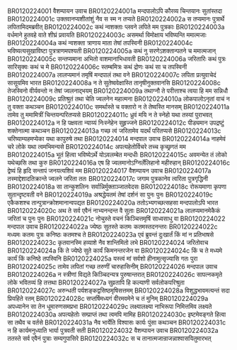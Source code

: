 BR0120224001	वैशम्पायन उवाच
BR0120224001a	मन्दपालोऽपि कौरव्य चिन्तयानः सुतांस्तदा
BR0120224001c	उक्तवानप्यशीतांशुं नैव स स्म न तप्यते
BR0120224002a	स तप्यमानः पुत्रार्थे लपितामिदमब्रवीत्
BR0120224002c	कथं न्वशक्ताः प्लवने लपिते मम पुत्रकाः
BR0120224003a	वर्धमाने हुतवहे वाते शीघ्रं प्रवायति
BR0120224003c	असमर्था विमोक्षाय भविष्यन्ति ममात्मजाः
BR0120224004a	कथं न्वशक्ता त्राणाय माता तेषां तपस्विनी
BR0120224004c	भविष्यत्यसुखाविष्टा पुत्रत्राणमपश्यती
BR0120224005a	कथं नु सरणेऽशक्तान्पतने च ममात्मजान्
BR0120224005c	सन्तप्यमाना अभितो वाशमानाभिधावती
BR0120224006a	जरितारिः कथं पुत्रः सारिसृक्वः कथं च मे
BR0120224006c	स्तम्बमित्रः कथं द्रोणः कथं सा च तपस्विनी
BR0120224007a	लालप्यमानं तमृषिं मन्दपालं तथा वने
BR0120224007c	लपिता प्रत्युवाचेदं सासूयमिव भारत
BR0120224008a	न ते सुतेष्ववेक्षास्ति तानृषीनुक्तवानसि
BR0120224008c	तेजस्विनो वीर्यवन्तो न तेषां ज्वलनाद्भयम्
BR0120224009a	तथाग्नौ ते परीत्ताश्च त्वया हि मम सन्निधौ
BR0120224009c	प्रतिश्रुतं तथा चेति ज्वलनेन महात्मना
BR0120224010a	लोकपालोऽनृतां वाचं न तु वक्ता कथञ्चन
BR0120224010c	समर्थास्ते च वक्तारो न ते तेष्वस्ति मानसम्
BR0120224011a	तामेव तु ममामित्रीं चिन्तयन्परितप्यसे
BR0120224011c	ध्रुवं मयि न ते स्नेहो यथा तस्यां पुराभवत्
BR0120224012a	न हि पक्षवता न्याय्यं निःस्नेहेन सुहृज्जने
BR0120224012c	पीड्यमान उपद्रष्टुं शक्तेनात्मा कथञ्चन
BR0120224013a	गच्छ त्वं जरितामेव यदर्थं परितप्यसे
BR0120224013c	चरिष्याम्यहमप्येका यथा कापुरुषे तथा
BR0120224014	मन्दपाल उवाच
BR0120224014a	नाहमेवं चरे लोके यथा त्वमभिमन्यसे
BR0120224014c	अपत्यहेतोर्विचरे तच्च कृच्छ्रगतं मम
BR0120224015a	भूतं हित्वा भविष्येऽर्थे योऽवलम्बेत मन्दधीः
BR0120224015c	अवमन्येत तं लोको यथेच्छसि तथा कुरु
BR0120224016a	एष हि ज्वलमानोऽग्निर्लेलिहानो महीरुहान्
BR0120224016c	द्वेष्यं हि हृदि सन्तापं जनयत्यशिवं मम
BR0120224017	वैशम्पायन उवाच
BR0120224017a	तस्माद्देशादतिक्रान्ते ज्वलने जरिता ततः
BR0120224017c	जगाम पुत्रकानेव त्वरिता पुत्रगृद्धिनी
BR0120224018a	सा तान्कुशलिनः सर्वान्निर्मुक्ताञ्जातवेदसः
BR0120224018c	रोरूयमाणा कृपणा सुतान्दृष्टवती वने
BR0120224019a	अश्रद्धेयतमं तेषां दर्शनं सा पुनः पुनः
BR0120224019c	एकैकशश्च तान्पुत्रान्क्रोशमानान्वपद्यत
BR0120224020a	ततोऽभ्यगच्छत्सहसा मन्दपालोऽपि भारत
BR0120224020c	अथ ते सर्व एवैनं नाभ्यनन्दन्त वै सुताः
BR0120224021a	लालप्यमानमेकैकं जरितां च पुनः पुनः
BR0120224021c	नोचुस्ते वचनं किञ्चित्तमृषिं साध्वसाधु वा
BR0120224022	मन्दपाल उवाच
BR0120224022a	ज्येष्ठः सुतस्ते कतमः कतमस्तदनन्तरः
BR0120224022c	मध्यमः कतमः पुत्रः कनिष्ठः कतमश्च ते
BR0120224023a	एवं ब्रुवन्तं दुःखार्तं किं मां न प्रतिभाषसे
BR0120224023c	कृतवानस्मि हव्याशे नैव शान्तिमितो लभे
BR0120224024	जरितोवाच
BR0120224024a	किं ते ज्येष्ठे सुते कार्यं किमनन्तरजेन वा
BR0120224024c	किं च ते मध्यमे कार्यं किं कनिष्ठे तपस्विनि
BR0120224025a	यस्त्वं मां सर्वशो हीनामुत्सृज्यासि गतः पुरा
BR0120224025c	तामेव लपितां गच्छ तरुणीं चारुहासिनीम्
BR0120224026	मन्दपाल उवाच
BR0120224026a	न स्त्रीणां विद्यते किञ्चिदन्यत्र पुरुषान्तरात्
BR0120224026c	सापत्नकमृते लोके भवितव्यं हि तत्तथा
BR0120224027a	सुव्रतापि हि कल्याणी सर्वलोकपरिश्रुता
BR0120224027c	अरुन्धती पर्यशङ्कद्वसिष्ठमृषिसत्तमम्
BR0120224028a	विशुद्धभावमत्यन्तं सदा प्रियहिते रतम्
BR0120224028c	सप्तर्षिमध्यगं वीरमवमेने च तं मुनिम्
BR0120224029a	अपध्यानेन सा तेन धूमारुणसमप्रभा
BR0120224029c	लक्ष्यालक्ष्या नाभिरूपा निमित्तमिव लक्ष्यते
BR0120224030a	अपत्यहेतोः सम्प्राप्तं तथा त्वमपि मामिह
BR0120224030c	इष्टमेवङ्गते हित्वा सा तथैव च वर्तसे
BR0120224031a	नैव भार्येति विश्वासः कार्यः पुंसा कथञ्चन
BR0120224031c	न हि कार्यमनुध्याति भार्या पुत्रवती सती
BR0120224032	वैशम्पायन उवाच
BR0120224032a	ततस्ते सर्व एवैनं पुत्राः सम्यगुपासिरे
BR0120224032c	स च तानात्मजान्राजन्नाश्वासयितुमारभत्
